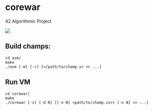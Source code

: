 # corewar

42 Algorithmic Project

![](Corewar.gif)

## Build champs:
```
cd asm/
make
./asm [-m] [-r] [</path/to/champ.s> <> ...]
```

## Run VM
```
cd corewar/
make
./corewar [-v] [-d N] [[-n N] <path/to/champ.cor> [-n N] <> ...]
```
